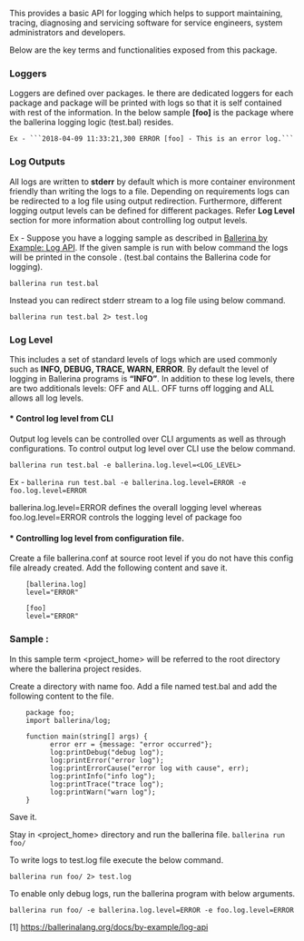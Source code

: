 
This provides a basic API for logging which helps to support maintaining,  tracing, diagnosing and servicing software for service engineers, system administrators and developers. 

Below are the key terms and functionalities exposed from this package.

### Loggers 

Loggers are defined over packages. Ie there are dedicated loggers for each package and package will be printed with logs so that it is self contained with rest of the information.  In the below sample **[foo]** is the package where the ballerina logging logic (test.bal) resides.

    Ex - ```2018-04-09 11:33:21,300 ERROR [foo] - This is an error log.```


### Log Outputs 

All logs are written to **stderr** by default which is more container environment friendly than writing the logs to a file. Depending on requirements logs can be redirected to a log file using output redirection. Furthermore, different logging output levels can be defined for different packages. Refer **Log Level** section for more information about controlling log output levels.

Ex - Suppose you have a logging sample as described in [Ballerina by Example: Log API](https://ballerinalang.org/docs/by-example/log-api). If the given sample is run with below command the logs will be printed in the console . (test.bal contains   the Ballerina code for logging).

```ballerina run test.bal```

Instead you can redirect stderr stream to a log file using below command. 

```ballerina run test.bal 2> test.log```


### Log Level

 This includes a set of standard levels of logs which are used commonly such as **INFO, DEBUG, TRACE, WARN, ERROR**. By default the level of logging in Ballerina programs is **“INFO”**. In addition to these log levels, there are two additionals levels: OFF and ALL. OFF turns off logging and ALL allows all log levels. 


#### * Control log level from CLI

Output log levels can be controlled over CLI arguments as well as through configurations. To control output log level over CLI use the below command.

```ballerina run test.bal -e ballerina.log.level=<LOG_LEVEL>```

Ex - ```ballerina run test.bal -e ballerina.log.level=ERROR -e foo.log.level=ERROR```

ballerina.log.level=ERROR defines the overall logging level whereas foo.log.level=ERROR controls the logging level of package foo

#### * Controlling log level from configuration file. 

Create a file ballerina.conf at source root level if you do not have this config file already created. Add the following content and save it.
```
	[ballerina.log]
	level="ERROR"

	[foo]
	level="ERROR"
```

### Sample : 

In this sample term <project_home> will be referred to the root directory where the ballerina project resides.

Create a directory with name foo.
Add a file named test.bal and add the following content to the file.
```ballerina
	package foo;
	import ballerina/log;

	function main(string[] args) {
    	  error err = {message: "error occurred"};
    	  log:printDebug("debug log");
    	  log:printError("error log");
    	  log:printErrorCause("error log with cause", err);
    	  log:printInfo("info log");
    	  log:printTrace("trace log");
    	  log:printWarn("warn log");		
	}
```
  Save it.

Stay in <project_home> directory and run the ballerina file.
  ```ballerina run foo/ ```

To write logs to test.log file execute the below command.

```ballerina run foo/ 2> test.log```

To enable only debug logs, run the ballerina program with below arguments.

```ballerina run foo/ -e ballerina.log.level=ERROR -e foo.log.level=ERROR ```

		
[1] https://ballerinalang.org/docs/by-example/log-api
